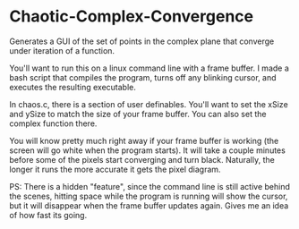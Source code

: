 Chaotic-Complex-Convergence
===========================

Generates a GUI of the set of points in the complex plane that converge under iteration of a function.

You'll want to run this on a linux command line with a frame buffer.
I made a bash script that compiles the program, turns off any blinking cursor, and executes the resulting executable.

In chaos.c, there is a section of user definables.
You'll want to set the xSize and ySize to match the size of your frame buffer. You can also set the complex function there.

You will know pretty much right away if your frame buffer is working (the screen will go white when the program starts). It will take a couple minutes before some of the pixels start converging and turn black.
Naturally, the longer it runs the more accurate it gets the pixel diagram.

PS: There is a hidden "feature", since the command line is still active behind the scenes, hitting space while the program is running will show the cursor, but it will disappear when the frame buffer updates again. Gives me an idea of how fast its going.
